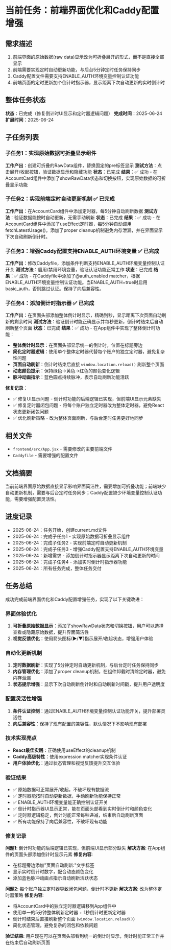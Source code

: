 # 当前任务：前端界面优化和Caddy配置增强

## 需求描述
1. 前端界面的原始数据(raw data)显示改为可折叠展开的形式，而不是直接全部显示
2. 前端需要实现定时自动更新功能，与后台5分钟定时任务保持同步
3. Caddy配置文件需要支持ENABLE_AUTH环境变量控制认证功能
4. 前端页面的定时更新加个倒计时指示器，显示距离下次自动更新的实时倒计时

## 整体任务状态
**状态**：已完成（修复倒计时UI显示和定时器逻辑问题）
**完成时间**：2025-06-24
**扩展时间**：2025-06-24

## 子任务列表

### 子任务1：实现原始数据可折叠显示组件
**工作产出**：创建可折叠的RawData组件，替换固定的pre标签显示
**测试方法**：点击展开/收起按钮，验证数据显示和隐藏功能
**状态**：已完成
**结果**：✅ 成功 - 在AccountCard组件中添加了showRawData状态和切换按钮，实现原始数据的可折叠显示功能

### 子任务2：实现前端定时自动更新机制 ✅ 已完成
**工作产出**：在AccountCard组件中添加定时器，每5分钟自动刷新数据
**测试方法**：验证数据能按时自动更新，无需手动刷新
**状态**：已完成
**结果**：✅ 成功 - 在AccountCard组件中添加了useEffect定时器，每5分钟自动调用fetchLatestUsage()。添加了proper cleanup机制避免内存泄漏，并在界面显示下次自动刷新倒计时。

### 子任务3：增强Caddy配置支持ENABLE_AUTH环境变量 ✅ 已完成
**工作产出**：修改Caddyfile，添加条件判断支持ENABLE_AUTH环境变量控制认证开关
**测试方法**：启用/禁用环境变量，验证认证功能正常工作
**状态**：已完成
**结果**：✅ 成功 - 在Caddyfile中添加了@auth_enabled matcher，根据ENABLE_AUTH环境变量控制认证功能。当ENABLE_AUTH=true时启用basic_auth，否则跳过认证。保持了向后兼容性。

### 子任务4：添加倒计时指示器 ✅ 已完成
**工作产出**：在页面头部添加整体倒计时显示，精确到秒，显示距离下次页面自动刷新的剩余时间
**测试方法**：验证倒计时能正确显示并每秒更新，倒计时结束后自动刷新整个页面
**状态**：已完成
**结果**：✅ 成功 - 在App组件中实现了整体倒计时功能：
- **整体倒计时显示**：在页面头部显示统一的倒计时，位置在标题旁边
- **简化定时器逻辑**：使用单个整体定时器代替每个账户的独立定时器，避免复杂性问题
- **页面自动刷新**：倒计时结束后直接 `window.location.reload()` 刷新整个页面
- **动态颜色提示**：保持绿色→黄色→红色的颜色变化逻辑
- **脉冲动画指示**：蓝色圆点持续脉冲，表示自动刷新功能活跃

**修复记录**：
- ✅ 修复UI显示问题 - 倒计时功能的后端逻辑已实现，但前端UI显示元素缺失
- ✅ 修复定时器闭包问题 - 将每个账户独立定时器改为整体定时器，避免React状态更新闭包问题
- ✅ 优化刷新策略 - 改为整体页面刷新，与后台定时任务更好地同步

## 相关文件
- `frontend/src/App.jsx` - 需要修改的主要前端文件
- `Caddyfile` - 需要增强的配置文件

## 文档摘要
当前前端界面原始数据直接显示影响界面简洁性，需要增加可折叠功能；前端缺少自动更新机制，需要与后台定时任务同步；Caddy配置缺少环境变量控制认证功能，需要增强配置灵活性。

## 进度记录
- 2025-06-24：任务开始，创建current.md文件
- 2025-06-24：完成子任务1 - 实现原始数据可折叠显示组件
- 2025-06-24：完成子任务2 - 实现前端定时自动更新机制
- 2025-06-24：完成子任务3 - 增强Caddy配置支持ENABLE_AUTH环境变量
- 2025-06-24：新增需求 - 添加倒计时指示器显示距离下次自动更新的时间
- 2025-06-24：完成子任务4 - 添加实时倒计时指示器功能
- 2025-06-24：所有任务完成，整体任务交付

## 任务总结
成功完成前端界面优化和Caddy配置增强任务，实现了以下关键改进：

### 界面体验优化
1. **可折叠原始数据显示**：添加了showRawData状态和切换按钮，用户可以选择查看或隐藏原始数据，提升界面简洁性
2. **视觉反馈优化**：使用箭头图标(▶/▼)指示展开/收起状态，增强用户体验

### 自动化更新机制
1. **定时数据刷新**：实现了5分钟定时自动更新机制，与后台定时任务保持同步
2. **内存管理优化**：添加了proper cleanup机制，在组件卸载时清除定时器，避免内存泄漏
3. **状态提示增强**：显示下次自动刷新倒计时和自动刷新时间戳，提升用户透明度

### 配置灵活性增强
1. **条件认证控制**：通过ENABLE_AUTH环境变量控制认证功能开关，提升部署灵活性
2. **向后兼容性**：保持了现有配置的兼容性，默认情况下不影响现有部署

### 技术实现亮点
- **React最佳实践**：正确使用useEffect的cleanup机制
- **Caddy高级特性**：使用expression matcher实现条件认证
- **用户体验优化**：通过状态管理和视觉反馈提升交互体验

### 验证结果
- ✅ 原始数据可正常展开/收起，不破坏现有数据流
- ✅ 定时器能按时自动更新数据，手动刷新功能保持正常
- ✅ ENABLE_AUTH环境变量能正确控制认证开关
- ✅ 倒计时指示器UI显示正常，能在页面头部看到实时倒计时和颜色变化
- ✅ 定时器逻辑稳定，倒计时能正常每秒递减，结束后自动刷新页面
- ✅ 所有功能保持了向后兼容性，不破坏现有功能

### 修复记录
**问题1**: 倒计时功能的后端逻辑已实现，但前端UI显示部分缺失
**解决方案**: 在App组件的页面头部添加倒计时显示元素
**修复内容**: 
- 在标题旁边添加"页面自动刷新:"文字标签
- 显示实时倒计时数字，配合动态颜色变化
- 添加蓝色脉冲动画点指示自动刷新活跃状态

**问题2**: 每个账户独立定时器导致闭包问题，倒计时不更新
**解决方案**: 改为整体定时器策略
**修复内容**:
- 将AccountCard中的独立定时器逻辑移到App组件中
- 使用单一的5分钟整体刷新定时器 + 1秒倒计时更新定时器
- 倒计时结束后直接刷新整个页面 (`window.location.reload()`)
- 简化状态管理，避免复杂的闭包和依赖问题

**验证结果**: 用户现在可以在页面头部看到统一的倒计时显示，倒计时能正常工作并在结束后自动刷新页面